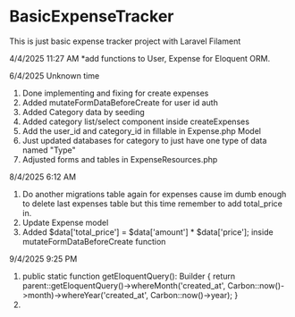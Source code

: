 # BasicExpenseTracker
This is just basic expense tracker project with Laravel Filament

4/4/2025 11:27 AM
*add functions to User, Expense for Eloquent ORM. 

6/4/2025 Unknown time
1. Done implementing and fixing for create expenses
2. Added mutateFormDataBeforeCreate for user id auth
3. Added  Category data by seeding
4. Added category list/select component inside createExpenses
5. Add the user_id and category_id in fillable in Expense.php Model
6. Just updated databases for category to just have one type of data named "Type"
7. Adjusted forms and tables in ExpenseResources.php

8/4/2025 6:12 AM
1. Do another migrations table again for expenses cause im dumb enough to delete last expenses table but this time remember to add total_price in.
2. Update Expense model
3. Added $data['total_price'] = $data['amount'] * $data['price']; inside mutateFormDataBeforeCreate function

9/4/2025 9:25 PM
1. public static function getEloquentQuery(): Builder
    {
        return parent::getEloquentQuery()->whereMonth('created_at', Carbon::now()->month)->whereYear('created_at', Carbon::now()->year);
    }
2. 
